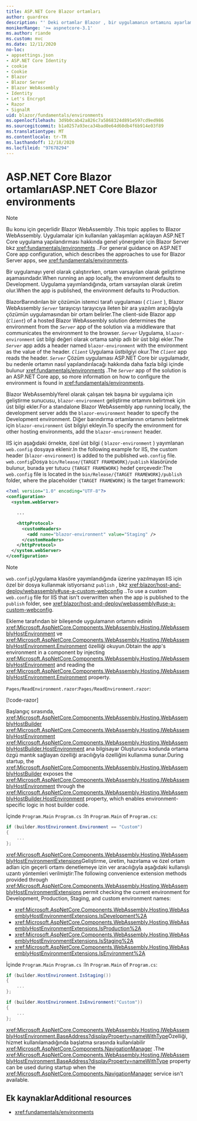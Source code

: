 ```yaml
---
title: ASP.NET Core Blazor ortamları
author: guardrex
description: "' Deki ortamlar Blazor , bir uygulamanın ortamını ayarlama dahil hakkında bilgi edinin Blazor WebAssembly ."
monikerRange: '>= aspnetcore-3.1'
ms.author: riande
ms.custom: mvc
ms.date: 12/11/2020
no-loc:
- appsettings.json
- ASP.NET Core Identity
- cookie
- Cookie
- Blazor
- Blazor Server
- Blazor WebAssembly
- Identity
- Let's Encrypt
- Razor
- SignalR
uid: blazor/fundamentals/environments
ms.openlocfilehash: 3d9b0cab42a826c7a5868324d891e597cd9ed986
ms.sourcegitcommit: b1a0257a93eca34bad0e64d60db4f6b914e03f89
ms.translationtype: MT
ms.contentlocale: tr-TR
ms.lasthandoff: 12/18/2020
ms.locfileid: "97678294"
---
```

# <a name="aspnet-core-no-locblazor-environments"></a><span data-ttu-id="40b26-103">ASP.NET Core Blazor ortamları</span><span class="sxs-lookup"><span data-stu-id="40b26-103">ASP.NET Core Blazor environments</span></span>

> [!NOTE]
> <span data-ttu-id="40b26-104">Bu konu için geçerlidir Blazor WebAssembly .</span><span class="sxs-lookup"><span data-stu-id="40b26-104">This topic applies to Blazor WebAssembly.</span></span> <span data-ttu-id="40b26-105">Uygulamalar için kullanılan yaklaşımları açıklayan ASP.NET Core uygulama yapılandırması hakkında genel yönergeler için Blazor Server bkz <xref:fundamentals/environments> ..</span><span class="sxs-lookup"><span data-stu-id="40b26-105">For general guidance on ASP.NET Core app configuration, which describes the approaches to use for Blazor Server apps, see <xref:fundamentals/environments>.</span></span>

<span data-ttu-id="40b26-106">Bir uygulamayı yerel olarak çalıştırırken, ortam varsayılan olarak geliştirme aşamasındadır.</span><span class="sxs-lookup"><span data-stu-id="40b26-106">When running an app locally, the environment defaults to Development.</span></span> <span data-ttu-id="40b26-107">Uygulama yayımlandığında, ortam varsayılan olarak üretim olur.</span><span class="sxs-lookup"><span data-stu-id="40b26-107">When the app is published, the environment defaults to Production.</span></span>

<span data-ttu-id="40b26-108">BlazorBarındırılan bir çözümün istemci tarafı uygulaması ( *`Client`* ), Blazor WebAssembly *`Server`* tarayıcıyı tarayıcıya ileten bir ara yazılım aracılığıyla çözümün uygulamasından bir ortam belirler.</span><span class="sxs-lookup"><span data-stu-id="40b26-108">The client-side Blazor app (*`Client`*) of a hosted Blazor WebAssembly solution determines the environment from the *`Server`* app of the solution via a middleware that communicates the environment to the browser.</span></span> <span data-ttu-id="40b26-109">*`Server`* Uygulama, `blazor-environment` üst bilgi değeri olarak ortama sahip adlı bir üst bilgi ekler.</span><span class="sxs-lookup"><span data-stu-id="40b26-109">The *`Server`* app adds a header named `blazor-environment` with the environment as the value of the header.</span></span> <span data-ttu-id="40b26-110">*`Client`* Uygulama üstbilgiyi okur.</span><span class="sxs-lookup"><span data-stu-id="40b26-110">The *`Client`* app reads the header.</span></span> <span data-ttu-id="40b26-111">*`Server`* Çözüm uygulaması ASP.NET Core bir uygulamadır, bu nedenle ortamın nasıl yapılandırılacağı hakkında daha fazla bilgi içinde bulunur <xref:fundamentals/environments> .</span><span class="sxs-lookup"><span data-stu-id="40b26-111">The *`Server`* app of the solution is an ASP.NET Core app, so more information on how to configure the environment is found in <xref:fundamentals/environments>.</span></span>

<span data-ttu-id="40b26-112">Blazor WebAssemblyYerel olarak çalışan tek başına bir uygulama için geliştirme sunucusu, `blazor-environment` geliştirme ortamını belirtmek için üst bilgi ekler.</span><span class="sxs-lookup"><span data-stu-id="40b26-112">For a standalone Blazor WebAssembly app running locally, the development server adds the `blazor-environment` header to specify the Development environment.</span></span> <span data-ttu-id="40b26-113">Diğer barındırma ortamlarının ortamını belirtmek için `blazor-environment` üst bilgiyi ekleyin.</span><span class="sxs-lookup"><span data-stu-id="40b26-113">To specify the environment for other hosting environments, add the `blazor-environment` header.</span></span>

<span data-ttu-id="40b26-114">IIS için aşağıdaki örnekte, özel üst bilgi ( `blazor-environment` ) yayımlanan `web.config` dosyaya eklenir.</span><span class="sxs-lookup"><span data-stu-id="40b26-114">In the following example for IIS, the custom header (`blazor-environment`) is added to the published `web.config` file.</span></span> <span data-ttu-id="40b26-115">`web.config`Dosya `bin/Release/{TARGET FRAMEWORK}/publish` klasöründe bulunur, burada yer tutucu `{TARGET FRAMEWORK}` hedef çerçevedir:</span><span class="sxs-lookup"><span data-stu-id="40b26-115">The `web.config` file is located in the `bin/Release/{TARGET FRAMEWORK}/publish` folder, where the placeholder `{TARGET FRAMEWORK}` is the target framework:</span></span>

```xml
<?xml version="1.0" encoding="UTF-8"?>
<configuration>
  <system.webServer>

    ...

    <httpProtocol>
      <customHeaders>
        <add name="blazor-environment" value="Staging" />
      </customHeaders>
    </httpProtocol>
  </system.webServer>
</configuration>
```

> [!NOTE]
> <span data-ttu-id="40b26-116">`web.config`Uygulama klasöre yayımlandığında üzerine yazılmayan IIS için özel bir dosya kullanmak istiyorsanız `publish` , bkz <xref:blazor/host-and-deploy/webassembly#use-a-custom-webconfig> ..</span><span class="sxs-lookup"><span data-stu-id="40b26-116">To use a custom `web.config` file for IIS that isn't overwritten when the app is published to the `publish` folder, see <xref:blazor/host-and-deploy/webassembly#use-a-custom-webconfig>.</span></span>

<span data-ttu-id="40b26-117">Ekleme tarafından bir bileşende uygulamanın ortamını edinin <xref:Microsoft.AspNetCore.Components.WebAssembly.Hosting.IWebAssemblyHostEnvironment> ve <xref:Microsoft.AspNetCore.Components.WebAssembly.Hosting.IWebAssemblyHostEnvironment.Environment> özelliği okuyun.</span><span class="sxs-lookup"><span data-stu-id="40b26-117">Obtain the app's environment in a component by injecting <xref:Microsoft.AspNetCore.Components.WebAssembly.Hosting.IWebAssemblyHostEnvironment> and reading the <xref:Microsoft.AspNetCore.Components.WebAssembly.Hosting.IWebAssemblyHostEnvironment.Environment> property.</span></span>

<span data-ttu-id="40b26-118">`Pages/ReadEnvironment.razor`:</span><span class="sxs-lookup"><span data-stu-id="40b26-118">`Pages/ReadEnvironment.razor`:</span></span>

[!code-razor[](environments/samples_snapshot/ReadEnvironment.razor?highlight=3,7)]

<span data-ttu-id="40b26-119">Başlangıç sırasında, <xref:Microsoft.AspNetCore.Components.WebAssembly.Hosting.WebAssemblyHostBuilder> <xref:Microsoft.AspNetCore.Components.WebAssembly.Hosting.IWebAssemblyHostEnvironment> <xref:Microsoft.AspNetCore.Components.WebAssembly.Hosting.WebAssemblyHostBuilder.HostEnvironment> ana bilgisayar Oluşturucu kodunda ortama özgü mantık sağlayan özelliği aracılığıyla özelliğini kullanıma sunar.</span><span class="sxs-lookup"><span data-stu-id="40b26-119">During startup, the <xref:Microsoft.AspNetCore.Components.WebAssembly.Hosting.WebAssemblyHostBuilder> exposes the <xref:Microsoft.AspNetCore.Components.WebAssembly.Hosting.IWebAssemblyHostEnvironment> through the <xref:Microsoft.AspNetCore.Components.WebAssembly.Hosting.WebAssemblyHostBuilder.HostEnvironment> property, which enables environment-specific logic in host builder code.</span></span>

<span data-ttu-id="40b26-120">İçinde `Program.Main` `Program.cs` :</span><span class="sxs-lookup"><span data-stu-id="40b26-120">In `Program.Main` of `Program.cs`:</span></span>

```csharp
if (builder.HostEnvironment.Environment == "Custom")
{
    ...
};
```

<span data-ttu-id="40b26-121"><xref:Microsoft.AspNetCore.Components.WebAssembly.Hosting.WebAssemblyHostEnvironmentExtensions>Geliştirme, üretim, hazırlama ve özel ortam adları için geçerli ortamı denetlemeye izin ver aracılığıyla aşağıdaki kullanışlı uzantı yöntemleri verilmiştir:</span><span class="sxs-lookup"><span data-stu-id="40b26-121">The following convenience extension methods provided through <xref:Microsoft.AspNetCore.Components.WebAssembly.Hosting.WebAssemblyHostEnvironmentExtensions> permit checking the current environment for Development, Production, Staging, and custom environment names:</span></span>

* <xref:Microsoft.AspNetCore.Components.WebAssembly.Hosting.WebAssemblyHostEnvironmentExtensions.IsDevelopment%2A>
* <xref:Microsoft.AspNetCore.Components.WebAssembly.Hosting.WebAssemblyHostEnvironmentExtensions.IsProduction%2A>
* <xref:Microsoft.AspNetCore.Components.WebAssembly.Hosting.WebAssemblyHostEnvironmentExtensions.IsStaging%2A>
* <xref:Microsoft.AspNetCore.Components.WebAssembly.Hosting.WebAssemblyHostEnvironmentExtensions.IsEnvironment%2A>

<span data-ttu-id="40b26-122">İçinde `Program.Main` `Program.cs` :</span><span class="sxs-lookup"><span data-stu-id="40b26-122">In `Program.Main` of `Program.cs`:</span></span>

```csharp
if (builder.HostEnvironment.IsStaging())
{
    ...
};

if (builder.HostEnvironment.IsEnvironment("Custom"))
{
    ...
};
```

<span data-ttu-id="40b26-123"><xref:Microsoft.AspNetCore.Components.WebAssembly.Hosting.IWebAssemblyHostEnvironment.BaseAddress?displayProperty=nameWithType>Özelliği, hizmet kullanılamadığında başlatma sırasında kullanılabilir <xref:Microsoft.AspNetCore.Components.NavigationManager> .</span><span class="sxs-lookup"><span data-stu-id="40b26-123">The <xref:Microsoft.AspNetCore.Components.WebAssembly.Hosting.IWebAssemblyHostEnvironment.BaseAddress?displayProperty=nameWithType> property can be used during startup when the <xref:Microsoft.AspNetCore.Components.NavigationManager> service isn't available.</span></span>

## <a name="additional-resources"></a><span data-ttu-id="40b26-124">Ek kaynaklar</span><span class="sxs-lookup"><span data-stu-id="40b26-124">Additional resources</span></span>

* <xref:fundamentals/environments>
